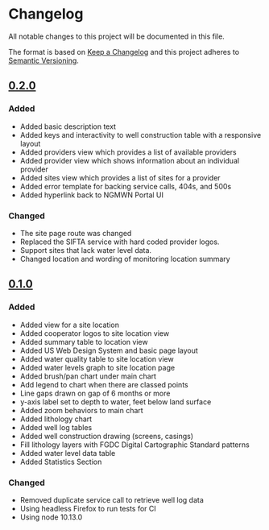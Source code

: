 # Changelog
All notable changes to this project will be documented in this file.

The format is based on [Keep a Changelog](http://keepachangelog.com/en/1.0.0/)
and this project adheres to [Semantic Versioning](http://semver.org/spec/v2.0.0.html).

## [0.2.0]
### Added
- Added basic description text
- Added keys and interactivity to well construction table with a responsive layout
- Added providers view which provides a list of available providers
- Added provider view which shows information about an individual provider
- Added sites view which provides a list of sites for a provider
- Added error template for backing service calls, 404s, and 500s
- Added hyperlink back to NGMWN Portal UI

### Changed
- The site page route was changed
- Replaced the SIFTA service with hard coded provider logos.
- Support sites that lack water level data.
- Changed location and wording of monitoring location summary

## [0.1.0]
### Added
- Added view for a site location
- Added cooperator logos to site location view
- Added summary table to location view
- Added US Web Design System and basic page layout
- Added water quality table to site location view
- Added water levels graph to site location page
- Added brush/pan chart under main chart
- Add legend to chart when there are classed points
- Line gaps drawn on gap of 6 months or more
- y-axis label set to depth to water, feet below land surface
- Added zoom behaviors to main chart
- Added lithology chart
- Added well log tables
- Added well construction drawing (screens, casings)
- Fill lithology layers with FGDC Digital Cartographic Standard patterns
- Added water level data table
- Added Statistics Section

### Changed
- Removed duplicate service call to retrieve well log data
- Using headless Firefox to run tests for CI
- Using node 10.13.0

[Unreleased]: https://github.com/ACWI-SOGW/ngwmn-ui-0.2.0...master
[0.2.0]: https://github.com/ACWI-SOGW/ngwmn-ui-0.1.0...ngwmn-ui-0.2.0
[0.1.0]: https://github.com/ACWI-SOGW/ngwmn-ui/tree/ngwmn-ui-0.1.0
